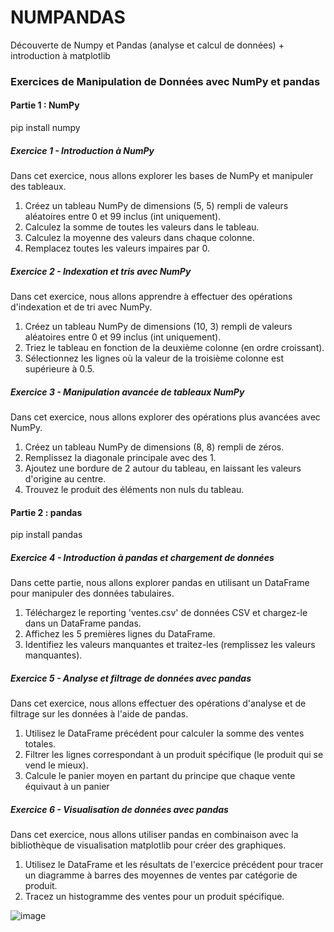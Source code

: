 # NUMPANDAS
Découverte de Numpy et Pandas (analyse et calcul de données) + introduction à matplotlib

### Exercices de Manipulation de Données avec NumPy et pandas

#### Partie 1 : NumPy
pip install numpy
##### Exercice 1 - Introduction à NumPy
Dans cet exercice, nous allons explorer les bases de NumPy et manipuler des tableaux.

1. Créez un tableau NumPy de dimensions (5, 5) rempli de valeurs aléatoires entre 0 et 99 inclus (int uniquement).
2. Calculez la somme de toutes les valeurs dans le tableau.
3. Calculez la moyenne des valeurs dans chaque colonne.
4. Remplacez toutes les valeurs impaires par 0.

##### Exercice 2 - Indexation et tris avec NumPy
Dans cet exercice, nous allons apprendre à effectuer des opérations d'indexation et de tri avec NumPy.

1. Créez un tableau NumPy de dimensions (10, 3) rempli de valeurs aléatoires entre 0 et 99 inclus (int uniquement).
2. Triez le tableau en fonction de la deuxième colonne (en ordre croissant).
3. Sélectionnez les lignes où la valeur de la troisième colonne est supérieure à 0.5.

##### Exercice 3 - Manipulation avancée de tableaux NumPy
Dans cet exercice, nous allons explorer des opérations plus avancées avec NumPy.

1. Créez un tableau NumPy de dimensions (8, 8) rempli de zéros.
2. Remplissez la diagonale principale avec des 1.
3. Ajoutez une bordure de 2 autour du tableau, en laissant les valeurs d'origine au centre.
4. Trouvez le produit des éléments non nuls du tableau.

#### Partie 2 : pandas
pip install pandas

##### Exercice 4 - Introduction à pandas et chargement de données
Dans cette partie, nous allons explorer pandas en utilisant un DataFrame pour manipuler des données tabulaires.

1. Téléchargez le reporting 'ventes.csv' de données CSV et chargez-le dans un DataFrame pandas.
2. Affichez les 5 premières lignes du DataFrame.
3. Identifiez les valeurs manquantes et traitez-les (remplissez les valeurs manquantes).

##### Exercice 5 - Analyse et filtrage de données avec pandas
Dans cet exercice, nous allons effectuer des opérations d'analyse et de filtrage sur les données à l'aide de pandas.

1. Utilisez le DataFrame précédent pour calculer la somme des ventes totales.
2. Filtrer les lignes correspondant à un produit spécifique (le produit qui se vend le mieux).
3. Calcule le panier moyen en partant du principe que chaque vente équivaut à un panier

##### Exercice 6 - Visualisation de données avec pandas
Dans cet exercice, nous allons utiliser pandas en combinaison avec la bibliothèque de visualisation matplotlib pour créer des graphiques.

1. Utilisez le DataFrame et les résultats de l'exercice précédent pour tracer un diagramme à barres des moyennes de ventes par catégorie de produit.
2. Tracez un histogramme des ventes pour un produit spécifique.

![image](https://github.com/MAZOUZBANK/NUMPANDAS/assets/34750801/dc350a11-2b37-4465-bc2b-0ce782fd3698)


